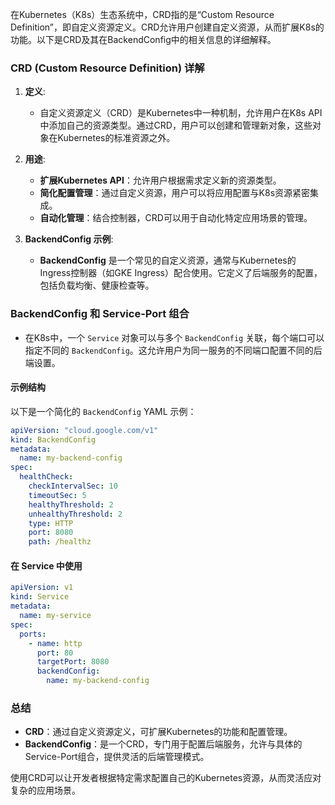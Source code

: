 在Kubernetes（K8s）生态系统中，CRD指的是“Custom Resource Definition”，即自定义资源定义。CRD允许用户创建自定义资源，从而扩展K8s的功能。以下是CRD及其在BackendConfig中的相关信息的详细解释。

### CRD (Custom Resource Definition) 详解

1. **定义**:
   - 自定义资源定义（CRD）是Kubernetes中一种机制，允许用户在K8s API中添加自己的资源类型。通过CRD，用户可以创建和管理新对象，这些对象在Kubernetes的标准资源之外。

2. **用途**:
   - **扩展Kubernetes API**：允许用户根据需求定义新的资源类型。
   - **简化配置管理**：通过自定义资源，用户可以将应用配置与K8s资源紧密集成。
   - **自动化管理**：结合控制器，CRD可以用于自动化特定应用场景的管理。

3. **BackendConfig 示例**:
   - **BackendConfig** 是一个常见的自定义资源，通常与Kubernetes的Ingress控制器（如GKE Ingress）配合使用。它定义了后端服务的配置，包括负载均衡、健康检查等。

### BackendConfig 和 Service-Port 组合

- 在K8s中，一个 `Service` 对象可以与多个 `BackendConfig` 关联，每个端口可以指定不同的 `BackendConfig`。这允许用户为同一服务的不同端口配置不同的后端设置。

#### 示例结构

以下是一个简化的 `BackendConfig` YAML 示例：

```yaml
apiVersion: "cloud.google.com/v1"
kind: BackendConfig
metadata:
  name: my-backend-config
spec:
  healthCheck:
    checkIntervalSec: 10
    timeoutSec: 5
    healthyThreshold: 2
    unhealthyThreshold: 2
    type: HTTP
    port: 8080
    path: /healthz
```

#### 在 Service 中使用

```yaml
apiVersion: v1
kind: Service
metadata:
  name: my-service
spec:
  ports:
    - name: http
      port: 80
      targetPort: 8080
      backendConfig:
        name: my-backend-config
```

### 总结

- **CRD**：通过自定义资源定义，可扩展Kubernetes的功能和配置管理。
- **BackendConfig**：是一个CRD，专门用于配置后端服务，允许与具体的Service-Port组合，提供灵活的后端管理模式。

使用CRD可以让开发者根据特定需求配置自己的Kubernetes资源，从而灵活应对复杂的应用场景。
